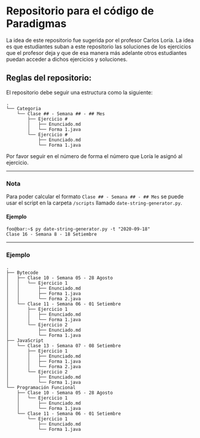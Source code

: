 # Repositorio para el código de Paradigmas

La idea de este repositorio fue sugerida por el profesor Carlos Loría. La idea es que estudiantes suban a este repositorio las soluciones de los ejercicios que el profesor deja y que de esa manera más adelante otros estudiantes puedan acceder a dichos ejercicios y soluciones.

## Reglas del repositorio:

El repositorio debe seguir una estructura como la siguiente:
```
.
└── Categoria
    └── Clase ## - Semana ## - ## Mes
        ├── Ejercicio #
        │   ├── Enunciado.md
        │   └── Forma 1.java
        └── Ejercicio #
            ├── Enunciado.md
            └── Forma 1.java
```

Por favor seguir en el número de forma el número que Loría le asignó al ejercicio.

---

### Nota

Para poder calcular el formato `Clase ## - Semana ## - ## Mes` se puede usar el script en la carpeta `/scripts` llamado `date-string-generator.py`.

#### Ejemplo

```console
foo@bar:~$ py date-string-generator.py -t "2020-09-18"
Clase 16 - Semana 8 - 18 Setiembre
```

---

### Ejemplo

```
.
├── Bytecode
│   ├── Clase 10 - Semana 05 - 28 Agosto
│   │   └── Ejercicio 1
│   │       ├── Enunciado.md
│   │       ├── Forma 1.java
│   │       └── Forma 2.java
│   └── Clase 11 - Semana 06 - 01 Setiembre
│       ├── Ejercicio 1
│       │   ├── Enunciado.md
│       │   └── Forma 1.java
│       └── Ejercicio 2
│           ├── Enunciado.md
│           └── Forma 1.java
├── JavaScript
│   └── Clase 13 - Semana 07 - 08 Setiembre
│       ├── Ejercicio 1
│       │   ├── Enunciado.md
│       │   ├── Forma 1.java
│       │   └── Forma 2.java
│       └── Ejercicio 2
│           ├── Enunciado.md
│           └── Forma 1.java
└── Programación Funcional
    ├── Clase 10 - Semana 05 - 28 Agosto
    │   └── Ejercicio 1
    │       ├── Enunciado.md
    │       └── Forma 1.java
    └── Clase 11 - Semana 06 - 01 Setiembre
        └── Ejercicio 1
            ├── Enunciado.md
            └── Forma 1.java
```
